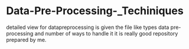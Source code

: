 # Data-Pre-Processing-_Techiniques
detailed view for datapreprocessing is given the file like types data pre-processing and number of ways to handle it it is really good repository prepared by me.
